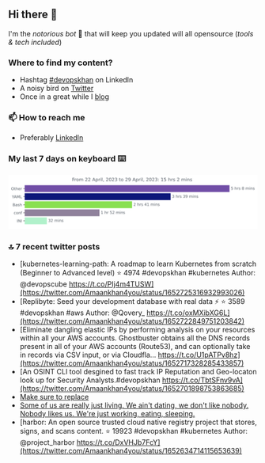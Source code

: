 <!--- [![Hits](https://hits.seeyoufarm.com/api/count/incr/badge.svg?url=https%3A%2F%2Fgithub.com%2Fakhan4u%2Fhit-counter&count_bg=%2379C83D&title_bg=%23555555&icon=&icon_color=%23E7E7E7&title=visits&edge_flat=false)](https://hits.seeyoufarm.com) --->

## Hi there 👋

I'm the _notorious bot_ 🤣 that will keep you updated will all opensource (_tools & tech included_) 

### Where to find my content?

* Hashtag [#devopskhan](https://www.linkedin.com/feed/hashtag/devopskhan) on LinkedIn
* A noisy bird on [Twitter](https://twitter.com/Amaankhan4you)
* Once in a great while I [blog](https://linuxparrot.netlify.app) 


### 📫 **How to reach me**

* Preferably [LinkedIn](https://www.linkedin.com/in/amaan-khan-linux-ninja)

### My last 7 days on keyboard ⌨️

<img src="https://github.com/akhan4u/akhan4u/blob/main/images/stat.svg" alt="Amaan's Wakatime Activity!"/>

### 🔝 7 recent twitter posts
<!-- DEVDOJO:START -->
- [kubernetes-learning-path: A roadmap to learn Kubernetes from scratch &lpar;Beginner to Advanced level&rpar;
⭐️ 4974
#devopskhan #kubernetes
Author: @devopscube
https://t.co/PIj4m4TUSW](https://twitter.com/Amaankhan4you/status/1652725316932993026)
- [Replibyte: Seed your development database with real data ⚡️
⭐️ 3589
#devopskhan #aws
Author: @Qovery_
https://t.co/oxMXibXG6L](https://twitter.com/Amaankhan4you/status/1652722849751203842)
- [Eliminate dangling elastic IPs by performing analysis on your resources within all your AWS accounts. Ghostbuster obtains all the DNS records present in all of your AWS accounts &lpar;Route53&rpar;, and can optionally take in records via CSV input, or via Cloudfla… https://t.co/U1pATPv8hz](https://twitter.com/Amaankhan4you/status/1652717328285433857)
- [An OSINT CLI tool desgined to fast track IP Reputation and Geo-locaton look up for Security Analysts.#devopskhan https://t.co/TbtSFnv9vA](https://twitter.com/Amaankhan4you/status/1652701898753863685)
- [Make sure to replace](https://twitter.com/Amaankhan4you/status/1652701900905537538)
- [Some of us are really just living. We ain&#39;t dating, we don&#39;t like nobody. Nobody likes us. We&#39;re just working, eating, sleeping.](https://twitter.com/Amaankhan4you/status/1652665564484206594)
- [harbor: An open source trusted cloud native registry project that stores, signs, and scans content.
⭐️ 19923
#devopskhan #kubernetes
Author: @project_harbor
https://t.co/DxVHJb7FcY](https://twitter.com/Amaankhan4you/status/1652634714115653639)
<!-- DEVDOJO:END -->

<!-- ![Amaan's GitHub stats](https://github-readme-stats.vercel.app/api?username=akhan4u&count_private=true&show_icons=true&hide=contribs) -->
